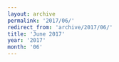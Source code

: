 ```yaml
---
layout: archive
permalink: '2017/06/'
redirect_from: 'archive/2017/06/'
title: 'June 2017'
year: '2017'
month: '06'
---
```

